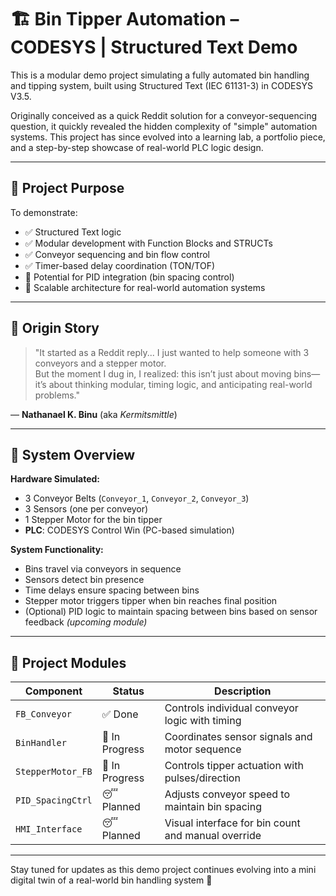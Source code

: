 # 🏗️ Bin Tipper Automation – CODESYS | Structured Text Demo

This is a modular demo project simulating a fully automated bin handling and tipping system, built using Structured Text (IEC 61131-3) in CODESYS V3.5.

Originally conceived as a quick Reddit solution for a conveyor-sequencing question, it quickly revealed the hidden complexity of "simple" automation systems. This project has since evolved into a learning lab, a portfolio piece, and a step-by-step showcase of real-world PLC logic design.

---

## 🔧 Project Purpose

To demonstrate:

- ✅ Structured Text logic  
- ✅ Modular development with Function Blocks and STRUCTs  
- ✅ Conveyor sequencing and bin flow control  
- ✅ Timer-based delay coordination (TON/TOF)  
- 🔁 Potential for PID integration (bin spacing control)  
- 🧱 Scalable architecture for real-world automation systems  

---

## 🧠 Origin Story

> "It started as a Reddit reply... I just wanted to help someone with 3 conveyors and a stepper motor.  
> But the moment I dug in, I realized: this isn’t just about moving bins—it’s about thinking modular, timing logic, and anticipating real-world problems."

— **Nathanael K. Binu** (aka *Kermitsmittle*)

---

## 🧱 System Overview

**Hardware Simulated:**

- 3 Conveyor Belts (`Conveyor_1`, `Conveyor_2`, `Conveyor_3`)  
- 3 Sensors (one per conveyor)  
- 1 Stepper Motor for the bin tipper  
- **PLC**: CODESYS Control Win (PC-based simulation)  

**System Functionality:**

- Bins travel via conveyors in sequence  
- Sensors detect bin presence  
- Time delays ensure spacing between bins  
- Stepper motor triggers tipper when bin reaches final position  
- (Optional) PID logic to maintain spacing between bins based on sensor feedback *(upcoming module)*  

---

## 🧩 Project Modules

| Component         | Status       | Description                                      |
|------------------|--------------|--------------------------------------------------|
| `FB_Conveyor`     | ✅ Done       | Controls individual conveyor logic with timing   |
| `BinHandler`      | 🔄 In Progress | Coordinates sensor signals and motor sequence    |
| `StepperMotor_FB` | 🔄 In Progress | Controls tipper actuation with pulses/direction  |
| `PID_SpacingCtrl` | 😴 Planned     | Adjusts conveyor speed to maintain bin spacing   |
| `HMI_Interface`   | 😴 Planned     | Visual interface for bin count and manual override |

---

Stay tuned for updates as this demo project continues evolving into a mini digital twin of a real-world bin handling system 🚀
